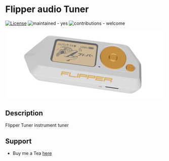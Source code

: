 # Flipper audio Tuner

[![License](https://img.shields.io/badge/License-MIT-blue)](/LICENSE)
![maintained - yes](https://img.shields.io/badge/maintained-yes-blue)
![contributions - welcome](https://img.shields.io/badge/contributions-welcome-blue)

![Screenshot](docs/assets/screenshot.png)

## Description

Flipper Tuner instrument tuner

## Support

- Buy me a Tea [here](#)
